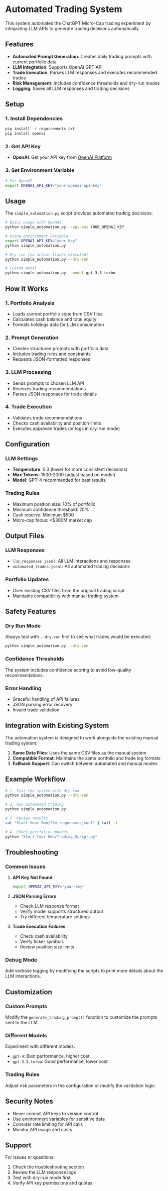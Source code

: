 # Automated Trading System

This system automates the ChatGPT Micro-Cap trading experiment by integrating LLM APIs to generate trading decisions automatically.

## Features

- **Automated Prompt Generation**: Creates daily trading prompts with current portfolio data
- **LLM Integration**: Supports OpenAI GPT API
- **Trade Execution**: Parses LLM responses and executes recommended trades
- **Risk Management**: Includes confidence thresholds and dry-run modes
- **Logging**: Saves all LLM responses and trading decisions

## Setup

### 1. Install Dependencies

```bash
pip install -r requirements.txt
pip install openai
```

### 2. Get API Key

- **OpenAI**: Get your API key from [OpenAI Platform](https://platform.openai.com/api-keys)

### 3. Set Environment Variable

```bash
# For OpenAI
export OPENAI_API_KEY="your-openai-api-key"
```

## Usage

The `simple_automation.py` script provides automated trading decisions:

```bash
# Basic usage with OpenAI
python simple_automation.py --api-key YOUR_OPENAI_KEY

# Using environment variable
export OPENAI_API_KEY="your-key"
python simple_automation.py

# Dry run (no actual trades executed)
python simple_automation.py --dry-run

# Custom model
python simple_automation.py --model gpt-3.5-turbo
```

## How It Works

### 1. Portfolio Analysis
- Loads current portfolio state from CSV files
- Calculates cash balance and total equity
- Formats holdings data for LLM consumption

### 2. Prompt Generation
- Creates structured prompts with portfolio data
- Includes trading rules and constraints
- Requests JSON-formatted responses

### 3. LLM Processing
- Sends prompts to chosen LLM API
- Receives trading recommendations
- Parses JSON responses for trade details

### 4. Trade Execution
- Validates trade recommendations
- Checks cash availability and position limits
- Executes approved trades (or logs in dry-run mode)

## Configuration

### LLM Settings
- **Temperature**: 0.3 (lower for more consistent decisions)
- **Max Tokens**: 1500-2000 (adjust based on model)
- **Model**: GPT-4 recommended for best results

### Trading Rules
- Maximum position size: 10% of portfolio
- Minimum confidence threshold: 70%
- Cash reserve: Minimum $500
- Micro-cap focus: <$300M market cap

## Output Files

### LLM Responses
- `llm_responses.jsonl`: All LLM interactions and responses
- `automated_trades.jsonl`: All automated trading decisions

### Portfolio Updates
- Uses existing CSV files from the original trading script
- Maintains compatibility with manual trading system

## Safety Features

### Dry Run Mode
Always test with `--dry-run` first to see what trades would be executed:

```bash
python simple_automation.py --dry-run
```

### Confidence Thresholds
The system includes confidence scoring to avoid low-quality recommendations.

### Error Handling
- Graceful handling of API failures
- JSON parsing error recovery
- Invalid trade validation

## Integration with Existing System

The automation system is designed to work alongside the existing manual trading system:

1. **Same Data Files**: Uses the same CSV files as the manual system
2. **Compatible Format**: Maintains the same portfolio and trade log formats
3. **Fallback Support**: Can switch between automated and manual modes

## Example Workflow

```bash
# 1. Test the system with dry run
python simple_automation.py --dry-run

# 2. Run automated trading
python simple_automation.py

# 3. Review results
cat "Start Your Own/llm_responses.jsonl" | tail -1

# 4. Check portfolio updates
python "Start Your Own/Trading_Script.py"
```

## Troubleshooting

### Common Issues

1. **API Key Not Found**
   ```bash
   export OPENAI_API_KEY="your-key"
   ```

2. **JSON Parsing Errors**
   - Check LLM response format
   - Verify model supports structured output
   - Try different temperature settings

3. **Trade Execution Failures**
   - Check cash availability
   - Verify ticker symbols
   - Review position size limits

### Debug Mode

Add verbose logging by modifying the scripts to print more details about the LLM interactions.

## Customization

### Custom Prompts
Modify the `generate_trading_prompt()` function to customize the prompts sent to the LLM.

### Different Models
Experiment with different models:
- `gpt-4`: Best performance, higher cost
- `gpt-3.5-turbo`: Good performance, lower cost

### Trading Rules
Adjust risk parameters in the configuration or modify the validation logic.

## Security Notes

- Never commit API keys to version control
- Use environment variables for sensitive data
- Consider rate limiting for API calls
- Monitor API usage and costs

## Support

For issues or questions:
1. Check the troubleshooting section
2. Review the LLM response logs
3. Test with dry-run mode first
4. Verify API key permissions and quotas